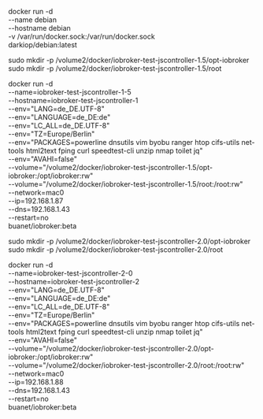 docker run -d \
--name debian \
--hostname debian \
-v /var/run/docker.sock:/var/run/docker.sock \
darkiop/debian:latest

sudo mkdir -p /volume2/docker/iobroker-test-jscontroller-1.5/opt-iobroker
sudo mkdir -p /volume2/docker/iobroker-test-jscontroller-1.5/root

docker run -d \
--name=iobroker-test-jscontroller-1-5 \
--hostname=iobroker-test-jscontroller-1 \
--env="LANG=de_DE.UTF-8" \
--env="LANGUAGE=de_DE:de" \
--env="LC_ALL=de_DE.UTF-8" \
--env="TZ=Europe/Berlin" \
--env="PACKAGES=powerline dnsutils vim byobu ranger htop cifs-utils net-tools html2text fping curl speedtest-cli unzip nmap toilet jq" \
--env="AVAHI=false" \
--volume="/volume2/docker/iobroker-test-jscontroller-1.5/opt-iobroker:/opt/iobroker:rw" \
--volume="/volume2/docker/iobroker-test-jscontroller-1.5/root:/root:rw" \
--network=mac0 \
--ip=192.168.1.87 \
--dns=192.168.1.43 \
--restart=no \
buanet/iobroker:beta


sudo mkdir -p /volume2/docker/iobroker-test-jscontroller-2.0/opt-iobroker
sudo mkdir -p /volume2/docker/iobroker-test-jscontroller-2.0/root

docker run -d \
--name=iobroker-test-jscontroller-2-0 \
--hostname=iobroker-test-jscontroller-2 \
--env="LANG=de_DE.UTF-8" \
--env="LANGUAGE=de_DE:de" \
--env="LC_ALL=de_DE.UTF-8" \
--env="TZ=Europe/Berlin" \
--env="PACKAGES=powerline dnsutils vim byobu ranger htop cifs-utils net-tools html2text fping curl speedtest-cli unzip nmap toilet jq" \
--env="AVAHI=false" \
--volume="/volume2/docker/iobroker-test-jscontroller-2.0/opt-iobroker:/opt/iobroker:rw" \
--volume="/volume2/docker/iobroker-test-jscontroller-2.0/root:/root:rw" \
--network=mac0 \
--ip=192.168.1.88 \
--dns=192.168.1.43 \
--restart=no \
buanet/iobroker:beta
